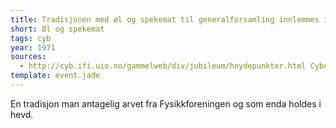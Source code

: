 ```yaml
---
title: Tradisjonen med øl og spekemat til generalforsamling innlemmes i Cybernetisk Selskab
short: Øl og spekemat
tags: cyb
year: 1971
sources:
  - http://cyb.ifi.uio.no/gammelweb/div/jubileum/hoydepunkter.html Cybernetisk Selskab 25 års-jubileumshefte
template: event.jade
---
```


En tradisjon man antagelig arvet fra Fysikkforeningen og som enda holdes i hevd. 